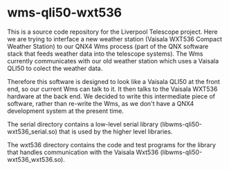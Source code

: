# wms-qli50-wxt536

This is a source code repository for the Liverpool Telescope project. Here we are trying to interface a new weather station (Vaisala WXT536 Compact Weather Station) to our QNX4 Wms process (part of the QNX software stack that feeds weather data into the telescope systems). The Wms currently communicates with our old weather station which uses a Vaisala QLI50 to colect the weather data.

Therefore this software is designed to look like a Vaisala QLI50 at the front end, so our current Wms can talk to it. It then talks to the Vaisala WXT536 hardware at the back end. We decided to write this intermediate piece of software, rather than re-write the Wms, as we don't have a QNX4 development system at the present time.

The serial directory contains a low-level serial library (libwms-qli50-wxt536_serial.so) that is used by the higher level libraries.

The wxt536 directory contains the code and test programs for the library that handles communication with the Vaisala Wxt536 (libwms-qli50-wxt536_wxt536.so).
